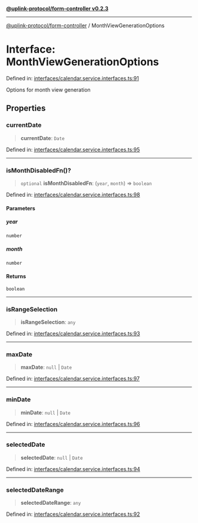 [**@uplink-protocol/form-controller v0.2.3**](../README.md)

***

[@uplink-protocol/form-controller](../globals.md) / MonthViewGenerationOptions

# Interface: MonthViewGenerationOptions

Defined in: [interfaces/calendar.service.interfaces.ts:91](https://github.com/jmkcoder/uplink-protocol-calendar/blob/b9b5d949a141a189c8cea12210e36bb76f18ad06/src/interfaces/calendar.service.interfaces.ts#L91)

Options for month view generation

## Properties

### currentDate

> **currentDate**: `Date`

Defined in: [interfaces/calendar.service.interfaces.ts:95](https://github.com/jmkcoder/uplink-protocol-calendar/blob/b9b5d949a141a189c8cea12210e36bb76f18ad06/src/interfaces/calendar.service.interfaces.ts#L95)

***

### isMonthDisabledFn()?

> `optional` **isMonthDisabledFn**: (`year`, `month`) => `boolean`

Defined in: [interfaces/calendar.service.interfaces.ts:98](https://github.com/jmkcoder/uplink-protocol-calendar/blob/b9b5d949a141a189c8cea12210e36bb76f18ad06/src/interfaces/calendar.service.interfaces.ts#L98)

#### Parameters

##### year

`number`

##### month

`number`

#### Returns

`boolean`

***

### isRangeSelection

> **isRangeSelection**: `any`

Defined in: [interfaces/calendar.service.interfaces.ts:93](https://github.com/jmkcoder/uplink-protocol-calendar/blob/b9b5d949a141a189c8cea12210e36bb76f18ad06/src/interfaces/calendar.service.interfaces.ts#L93)

***

### maxDate

> **maxDate**: `null` \| `Date`

Defined in: [interfaces/calendar.service.interfaces.ts:97](https://github.com/jmkcoder/uplink-protocol-calendar/blob/b9b5d949a141a189c8cea12210e36bb76f18ad06/src/interfaces/calendar.service.interfaces.ts#L97)

***

### minDate

> **minDate**: `null` \| `Date`

Defined in: [interfaces/calendar.service.interfaces.ts:96](https://github.com/jmkcoder/uplink-protocol-calendar/blob/b9b5d949a141a189c8cea12210e36bb76f18ad06/src/interfaces/calendar.service.interfaces.ts#L96)

***

### selectedDate

> **selectedDate**: `null` \| `Date`

Defined in: [interfaces/calendar.service.interfaces.ts:94](https://github.com/jmkcoder/uplink-protocol-calendar/blob/b9b5d949a141a189c8cea12210e36bb76f18ad06/src/interfaces/calendar.service.interfaces.ts#L94)

***

### selectedDateRange

> **selectedDateRange**: `any`

Defined in: [interfaces/calendar.service.interfaces.ts:92](https://github.com/jmkcoder/uplink-protocol-calendar/blob/b9b5d949a141a189c8cea12210e36bb76f18ad06/src/interfaces/calendar.service.interfaces.ts#L92)
